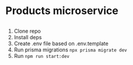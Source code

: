 # Products microservice

##

1. Clone repo
2. Install deps
3. Create .env file based on .env.template
4. Run prisma migrations `npx prisma migrate dev`
5. Run `npm run start:dev`